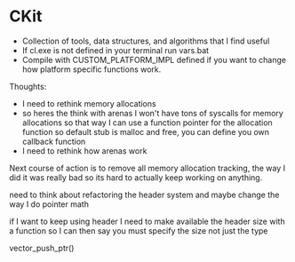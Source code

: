 # CKit

- Collection of tools, data structures, and algorithms that I find useful
- If cl.exe is not defined in your terminal run vars.bat
- Compile with CUSTOM_PLATFORM_IMPL defined if you want to change how platform specific functions work.

Thoughts:
 - I need to rethink memory allocations
 - so heres the think with arenas I won't have tons of syscalls for memory allocations so that way I can use a function pointer for the allocation function so default stub is malloc and free, you can define you own callback function
 - I need to rethink how arenas work



Next course of action is to remove all memory allocation tracking, the way I did it was really bad so its hard to actually keep working on anything.

need to think about refactoring the header system and maybe change the way I do pointer math


if I want to keep using header I need to make available the header size with a function so I can then say you must specify the size not just the type

vector_push_ptr()


